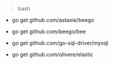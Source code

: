 >bash

* go get github.com/astaxie/beego

* go get github.com/beego/bee

* go get github.com/go-sql-driver/mysql

* go get github.com/olivere/elastic